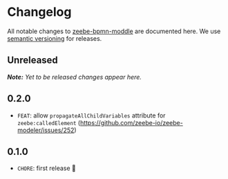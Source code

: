 # Changelog

All notable changes to [zeebe-bpmn-moddle](https://github.com/zeebe-io/zeebe-bpmn-moddle) are documented here. We use [semantic versioning](http://semver.org/) for releases.

## Unreleased

___Note:__ Yet to be released changes appear here._

## 0.2.0

* `FEAT`: allow `propagateAllChildVariables` attribute for `zeebe:calledElement` (https://github.com/zeebe-io/zeebe-modeler/issues/252)

## 0.1.0

* `CHORE`: first release :tada:
